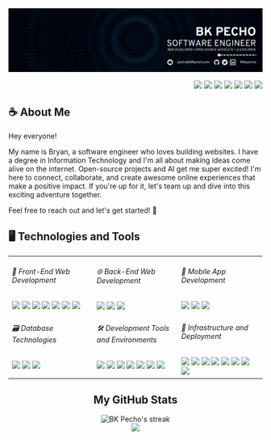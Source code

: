 <img src="./assets/banner.gif" />

<p align=right>
  <a href="https://linkedin.com/in/bkpecho" target="blank"
    ><img
      src="https://img.shields.io/badge/LinkedIn-0077B5?style=flat&logo=linkedin&logoColor=3aaded&color=black"
  /></a>
  <a href="https://www.twitter.com/bkpecho" target="blank"
    ><img
      src="https://img.shields.io/badge/Twitter-1DA1F2?style=flat&logo=twitter&logoColor=3aaded&color=black"
  /></a>
  <a href="https://poly.me/bkpecho" target="blank"
    ><img
      src="https://img.shields.io/badge/Polywork-543DE0?style=flat&logo=polywork&logoColor=3aaded&color=black"
  /></a>
  <a href="https://www.codewars.com/users/bkpecho" target="blank"
    ><img
      src="https://img.shields.io/badge/Codewars-B1361E?style=flat&logo=Codewars&logoColor=3aaded&color=black"
  /></a>
  <a href="https://leetcode.com/bkpecho/" target="blank"
    ><img
      src="https://img.shields.io/badge/-LeetCode-FFA116?style=flat&logo=LeetCode&logoColor=3aaded&color=black"
  /></a>
  <a href="https://www.frontendmentor.io/profile/bkpecho" target="blank"
    ><img
      src="https://img.shields.io/static/v1?label=&labelColor=black&message=Frontend Mentor&color=black&style=flat&logo=frontend mentor&logoColor=3aaded"
  /></a>
  <a href="mailto:pechobk@gmail.com" target="blank"
    ><img
      src="https://img.shields.io/badge/Let's Talk-D14836?style=flat&logo=gmail&logoColor=3aaded&color=black"
  /></a>
</p>
<h2>☕ About Me</h2>
<p>
Hey everyone!

My name is Bryan, a software engineer who loves building websites. I have a degree in Information Technology and I'm all about making ideas come alive on the internet. Open-source projects and AI get me super excited! I'm here to connect, collaborate, and create awesome online experiences that make a positive impact. If you're up for it, let's team up and dive into this exciting adventure together. 
  
Feel free to reach out and let's get started! 💎
</p>

<h2>🖥️ Technologies and Tools</h2>
<table>
  <tr>
    <td width="33.3%" valign="top">
      <h6>🎨 Front-End Web Development</h6>
      <img
        src="https://img.shields.io/badge/HTML5-E34F26?style=flat&logo=html5&logoColor=white"
      />
      <img
        src="https://img.shields.io/badge/CSS3-1572B6?style=flat&logo=css3&logoColor=white"
      />
      <img
        src="https://img.shields.io/badge/Bootstrap-%238511FA?style=flat&logo=sass&logoColor=white"
      />
      <img
        src="https://img.shields.io/badge/SASS-CC6699?style=flat&logo=sass&logoColor=white"
      />
      <img
        src="https://img.shields.io/badge/JavaScript-323330?style=flat&logo=javascript&logoColor=F7DF1E"
      />
      <img
        src="https://img.shields.io/badge/React-20232A?style=flat&logo=react&logoColor=61DAFB"
      />
      <img
        src="https://img.shields.io/badge/Vue.js-35495E?style=flat&logo=vuedotjs&logoColor=4FC08D"
      />
    </td>
    <td width="33.3%" valign="top">
      <h6>🌐 Back-End Web Development</h6>
      <img
        src="https://img.shields.io/badge/Node.js-339933?style=flat&logo=nodedotjs&logoColor=white"
      />
      <img
        src="https://img.shields.io/badge/Express.js-000000?style=flat&logo=express&logoColor=white"
      />
      <img
        src="https://img.shields.io/badge/MongoDB-4EA94B?style=flat&logo=mongodb&logoColor=white"
      />
    </td>
    <td width="33.3%" valign="top">
      <h6>📱 Mobile App Development</h6>
      <img
        src="https://custom-icon-badges.demolab.com/static/v1?label=&labelColor=f89820&message=Java&color=f89820&logoColor=white&style=flat&logo=java"
      />
      <img
        src="https://img.shields.io/badge/Android_Studio-3DDC84?style=flat&logo=android-studio&logoColor=white"
      />
      <img
        src="https://img.shields.io/badge/React_Native-20232A?style=flat&logo=react&logoColor=61DAFB"
      />
    </td>
  </tr>
  <tr>
    <td width="33.3%" valign="top">
      <h6>🗃️ Database Technologies</h6>
      <img
        src="https://img.shields.io/badge/MySQL-005C84?style=flat&logo=mysql&logoColor=white"
      />
      <img
        src="https://img.shields.io/badge/SQLite-07405E?style=flat&logo=sqlite&logoColor=white"
      />
      <img
        src="https://img.shields.io/badge/XAMPP-F37623?style=flat&logo=xampp&logoColor=white"
      />
    </td>
    <td width="33.3%" valign="top">
      <h6>🛠️ Development Tools and Environments</h6>
      <img
        src="https://img.shields.io/badge/Apache%20Netbeans-1B6AC6?style=flat&logo=apache%20netbeans%20IDE&logoColor=white"
      />
      <img
        src="https://img.shields.io/badge/VS Code-0078D4?style=flat&logo=visual%20studio%20code&logoColor=white"
      />
      <img
        src="https://img.shields.io/badge/Git-E44C30?style=flat&logo=git&logoColor=white"
      />
      <img
        src="https://img.shields.io/badge/GitHub-100000?style=flat&logo=github&logoColor=white"
      />
      <img
        src="https://img.shields.io/badge/Postman-FF6C37?style=flat&logo=Postman&logoColor=white"
      />
      <img
        src="https://img.shields.io/badge/Insomnia-4000BF?style=flat&logo=Insomnia&logoColor=white"
      />
      <img
        src="https://img.shields.io/badge/Markdown-000000?style=flat&logo=markdown&logoColor=white"
      />
    </td>
    <td width="33.3%" valign="top">
      <h6>🚀 Infrastructure and Deployment</h6>
      <img
        src="https://img.shields.io/badge/Firebase-ffca28?style=flat&logo=firebase&logoColor=black"
      />
      <img
        src="https://img.shields.io/badge/Supabase-181818?style=flat&logo=supabase&logoColor=white"
      />
      <img
        src="https://img.shields.io/badge/Netlify-00C7B7?style=flat&logo=netlify&logoColor=white"
      />
      <img
        src="https://img.shields.io/badge/Vercel-000000?style=flat&logo=vercel&logoColor=white"
      />
      <img
        src="https://img.shields.io/badge/GitHub%20Pages-222222?style=flat&logo=GitHub%20Pages&logoColor=white"
      />
      <img
        src="https://img.shields.io/badge/Linux-FCC624?style=flat&logo=linux&logoColor=black"
      />
      <img
        src="https://img.shields.io/badge/Pop!_OS-48B9C7?style=flat&logo=Pop!_OS&logoColor=white"
      />
      <img
        src="https://img.shields.io/badge/Windows-0078D6?style=flat&logo=windows&logoColor=white"
      />
    </td>
  </tr>
</table>

<h2 align=center>My GitHub Stats</h2>
<p align=center>
    <img
      title="🔥 Get streak stats for your profile at git.io/streak-stats"
      alt="BK Pecho's streak"
      src="https://streak-stats.demolab.com/?user=bkpecho&theme=react&background=black&currStreakNum=white&currStreakLabel=white&fire=3aaded&ring=3aaded&sideNums=3aaded&sideLabels=white&dates=3aaded&hide_border=true"
    />
  <br />
  <a href="https://committers.top/philippines#bkpecho">
    <img
      src="https://img.shields.io/static/v1?label=MOST ACTIVE GITHUB USERS IN PH&labelColor=black&message=Top 1%&color=black&style=for-the-badge&logo=github&logoColor=3aaded"
    />
  </a>
</p>
